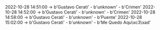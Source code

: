 2022-10-28 14:51:00 -> b'Gustavo Cerati' - b'unknown' - b'Crimen'
2022-10-28 14:52:00 -> b'Gustavo Cerati' - b'unknown' - b'Crimen'
2022-10-28 14:58:00 -> b'Gustavo Cerati' - b'unknown' - b'Puente'
2022-10-28 15:02:00 -> b'Gustavo Cerati' - b'unknown' - b'Me Quedo Aqu\xc3\xad'

